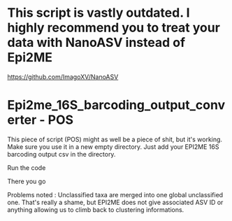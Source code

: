 # This script is vastly outdated. I highly recommend you to treat your data with NanoASV instead of Epi2ME

https://github.com/ImagoXV/NanoASV


# Epi2me_16S_barcoding_output_converter - POS
This piece of script (POS) might as well be a piece of shit, but it's working. 
Make sure you use it in a new empty directory. 
Just add your EPI2ME 16S barcoding output csv in the directory. 

Run the code

There you go

Problems noted : Unclassified taxa are merged into one global unclassified one.
That's really a shame, but EPI2ME does not give associated ASV ID or anything allowing us to climb back to clustering informations. 

